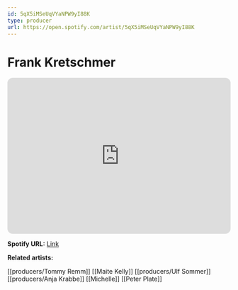 ```yaml
---
id: 5qX5iMSeUqVYaNPW9yI88K
type: producer
url: https://open.spotify.com/artist/5qX5iMSeUqVYaNPW9yI88K
---
```

# Frank Kretschmer

<iframe style="border-radius:12px" src="https://open.spotify.com/embed/artist/5qX5iMSeUqVYaNPW9yI88K" width="100%" height="352" frameBorder="0" allowfullscreen="" allow="autoplay; clipboard-write; encrypted-media; fullscreen; picture-in-picture" loading="lazy"></iframe>

**Spotify URL:** [Link](https://open.spotify.com/artist/5qX5iMSeUqVYaNPW9yI88K)

**Related artists:**

[[producers/Tommy Remm]]
[[Maite Kelly]]
[[producers/Ulf Sommer]]
[[producers/Anja Krabbe]]
[[Michelle]]
[[Peter Plate]]
